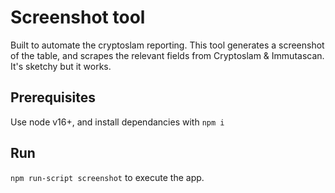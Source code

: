 # Screenshot tool

Built to automate the cryptoslam reporting. This tool generates a screenshot of the table, and scrapes the relevant fields from Cryptoslam & Immutascan. It's sketchy but it works.

## Prerequisites

Use node v16+, and install dependancies with `npm i `

## Run

`npm run-script screenshot` to execute the app.
